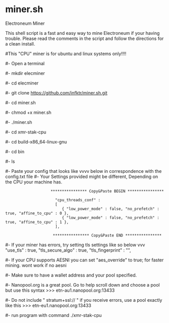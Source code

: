 # miner.sh
Electroneum Miner

This shell script is a fast and easy way to mine Electroneum if your having trouble.
Please read the comments in the script and follow the directions for a clean install.

#This "CPU" miner is for ubuntu and linux systems only!!!!

#- Open a terminal

#-  mkdir elecminer

#-  cd elecminer

#-  git clone https://github.com/infktr/miner.sh.git

#-  cd miner.sh

#-  chmod +x miner.sh

#-  ./miner.sh

#-  cd xmr-stak-cpu

#-  cd build-x86_64-linux-gnu

#-  cd bin

#- ls

#- Paste your config that looks like vvvv below in correspondence with the config.txt file
#- Your Settings provided might be different, Depending on the CPU your machine has.

                        **************** Copy&Paste BEGIN ****************

                          "cpu_threads_conf" :
                          [
                             { "low_power_mode" : false, "no_prefetch" : true, "affine_to_cpu" : 0 },
                             { "low_power_mode" : false, "no_prefetch" : true, "affine_to_cpu" : 1 },
                          ],

                         **************** Copy&Paste END ****************

#- If your miner has errors, try setting tls settings like so below vvv
                                      "use_tls" : true,
                                      "tls_secure_algo" : true,
                                      "tls_fingerprint" : "",
                                      
 #- If your CPU supports AESNI you can set "aes_override" to true; for faster mining. wont work if no aesni
 
 #- Make sure to have a wallet address and your pool specified.
 
 #- Nanopool.org is a great pool. Go to help scroll down and choose a pool but use this syntax >>> etn-au1.nanopool.org:13433
 
 #- Do not include " stratum+ssl:// " if you receive errors, use a pool exactly like this >>> etn-eu1.nanopool.org:13433 
 
 #- run program with command    ./xmr-stak-cpu








